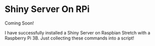 # Shiny Server On RPi

Coming Soon!

I have successfully installed a Shiny Server on Raspbian Stretch with a Raspberry Pi 3B. 
Just collecting these commands into a script!

